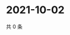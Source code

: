 # 2021-10-02

共 0 条

<!-- BEGIN WEIBO -->
<!-- 最后更新时间 Sat Oct 02 2021 13:07:13 GMT+0800 (China Standard Time) -->

<!-- END WEIBO -->
